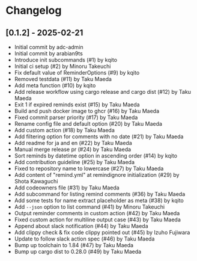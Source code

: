 # Changelog

## [0.1.2] - 2025-02-21

- Initial commit by adc-admin
- Initial commit by arabian9ts
- Introduce init subcommands (#1) by kqito
- Initial ci setup (#2) by Minoru Takeuchi
- Fix default value of ReminderOptions (#9) by kqito
- Removed testdata (#11) by Taku Maeda
- Add meta function (#10) by kqito
- Add release workflow using cargo release and cargo dist (#12) by Taku Maeda
- Exit 1 if expired reminds exist (#15) by Taku Maeda
- Build and push docker image to ghcr (#16) by Taku Maeda
- Fixed commit parser priority (#17) by Taku Maeda
- Rename config file and default option (#20) by Taku Maeda
- Add custom action (#18) by Taku Maeda
- Add filtering option for comments with no date (#21) by Taku Maeda
- Add readme for ja and en (#22) by Taku Maeda
- Manual merge release pr (#24) by Taku Maeda
- Sort reminds by datetime option in ascending order (#14) by kqito
- Add contribution guideline (#25) by Taku Maeda
- Fixed to repository name to lowercase (#27) by Taku Maeda
- Add content of "remind.yml" at remindignore initialization (#29) by Shota Kawaguchi
- Add codeowners file (#31) by Taku Maeda
- Add subcommand for listing remind comments (#36) by Taku Maeda
- Add some tests for name extract placeholder as meta (#38) by kqito
- Add `--json` option to list command (#41) by Minoru Takeuchi
- Output reminder comments in custom action (#42) by Taku Maeda
- Fixed custom action for multiline output case (#43) by Taku Maeda
- Append about slack notification (#44) by Taku Maeda
- Add clippy check & fix code clippy pointed out (#45) by Izuho Fujiwara
- Update to follow slack action spec (#46) by Taku Maeda
- Bump up toolchain to 1.84 (#47) by Taku Maeda
- Bump up cargo dist to 0.28.0 (#49) by Taku Maeda

<!-- generated by git-cliff -->
